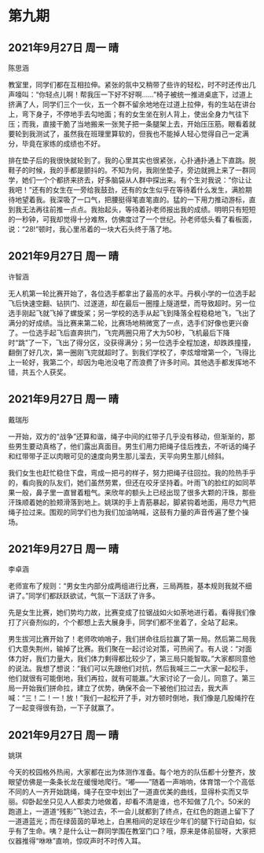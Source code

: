 # 第九期

## 2021年9月27日 周一 晴

陈思涵

教室里，同学们都在互相拉伸。紧张的氛中又稍带了些许的轻松，时不时还传出几声嚎叫：“你轻点儿啊！帮我压一下好不好啊……”椅子被统一推进桌底下，过道上挤满了人，同学们三个一伙，五一个群不留余地地在过道上拉伸，有的生站在讲台上，弯下身子，不停地手去勾地面；有的女生坐在别人背上，使出全身力气往下压；而我，直接干脆了当地搬来一张凳子把一条腿架上去，开始压压筋。眼看着就要轮到我测试了，虽然我在班理里算软的，但我也不能掉人轻心觉得自己一定满分，毕竟在家练的成绩也不好。

排在垫子后的我很快就轮到了。我的心里其实也很紧张，心扑通扑通上下直跳。脱鞋子的时候，我的手都是颤抖的。不知为何，我刚坐垫子，旁边就拥上来了一群同学，她们一个个都挤来挤去，好多脑袋从人群中探出来。有个生对我说：“你让让我吧！”还有的女生在一旁给我鼓劲，还有的女生似乎在等待着什么发生，满脸期待地望着我。我深吸了一口气，把腰挺得笔直笔直的。猛的一下用力推动游标，直到我无法再往前推一点点。我抬起头，等待着孙老师报出我的成绩。明明只有短短的一秒钟，可我却觉得十分难熬，仿佛度过了一个世纪。孙老师低头看了看板面，说：“28!”顿时，我心里吊着的一块大石头终于落了地。


## 2021年9月27日 周一 晴

许智涵

无人机第一轮比赛开始了，各位选手都拿出了最高的水平。丹枫小学的一位选手起飞后快速空翻、钻拱门、过遂道，却在最后一圈撞上隧道壁，而导致超时。另一位选手刚起飞就飞掉了螺旋桨；另一学校的选手从起飞到降落全程稳稳地飞，飞出了满分的好成绩。当比赛来第二轮，比赛场地稍微宽了一点，选手们好像也更兴奋了。一位选手起飞后直奔拱门，飞完两圈只用了大为50秒，飞机最后下降时“跳”了一下，飞出了得分区，没获得满分；另一位选手全程加速，却跌跌撞撞，翻倒了好几次，第一圈刚飞完就超时了。到我们学校了，李炫增增第一个，飞得比上一轮好，我第二个，却因为电池没电了而浪费了许多时间。其他选手都发挥地不错，共五个人获奖。

## 2021年9月27日 周一 晴

戴瑞彤

一开始，双方的“战争”还算和谐，绳子中间的红带子几乎没有移动，但渐渐的，那些男生要动真格了，他们露出真面目。男生们用力把绳子佳后拽去，不听话的绳子和红带带子正以肉眼可见的速度向男生那儿溜去，天平向男生那儿倾斜。

我们女生也赶忙稳住下盘，弯成一把弓的样子，努力把绳子往回拉。我的险热手乎的，看向我的队友们，她们虽然劳累，但还在咬牙坚持着。叶雨飞的脸红的如同苹果一般，鼻子里一直冒着粗气。来欣年的额头上已经出现了很多大颗的汗珠，那些汗珠顺着她的脸颊滑落到地上。姚琪的手上青筋暴起，脚紧钩着地面，用尽力气把绳子拉过来。围观的同学们也为我们加油呐喊，这鼓有力量的声音传遍了整个操场。

## 2021年9月27日 周一 晴

李卓涵

老师宣布了规则：“男女生内部分成两组进行比赛，三局两胜，基本规则我就不细讲了。”同学们都跃跃欲试，气氛一下活跃了许多。

先是女生比赛，她们势均力故，比赛变成了拉锯战如火如荼地进行着。看得我们像打了兴奋剂似的，个个都想上去大展身手，同学们都不坐着了，全站了起来。

男生拔河比赛开始了！老师吹响哨子，我们拼命往后拉赢了第一局。然后第二局我们大意失荆州，输掉了比赛。我们聚在一起讨论对策，可热闹了。有人说：“对面体力好，我们力量大，我们体力剩得都比较少了，第三局只能智取。”大家都同意他的说法。我想了想说：“我们可以先跟他们对抗，然后我喊三二一大家一起松手，他们就很有可能倒地，我们再拉，就有可能赢。”大家讨论了一会儿，同意了。第三局一开始我们拼命拉，建立了优势，确保不会一下被他们拉过去，我大声喊：“三！二！一！放！”我们一起松开了手，对方顿时倒地，我们像是几股绳拧在了一起变得很有劲，一下子就赢了。

## 2021年9月27日 周一 晴

姚琪

今天的校园格外热闹，大家都在出为体测作准备。每个地方的队伍都十分整齐，放眼望仿佛是一条条长龙在缓慢地爬行。“嘟——”随着一声哨响，体育馆一个个高低不同的人一齐开始跳绳，绳子在空中划出了一道直优美的曲线，显得朴实而又华丽。仰卧起坐只见人人都卖力地做着，却看不清是谁，也不知做了几个。50米的跑道上，一道道“残影”飞驰过去，不一会儿就都到了终点，在红色的跑道上留下了一道道蓝光；而在绿茵茵的草地上，白黑相间的足球在少年们的腿下行动自如，似乎有了生命。咦？是什么让一群同学围在教室门口？哦，原来是体前屈呀，大家把仪器推得“咻咻”直响，惊叹声时不时传入耳。
